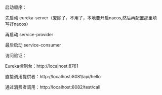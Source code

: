 
启动顺序：

先启动 eureka-server（废除了，不用了，本地要开启nacos,然后再配置那里填写好nacos）

再启动 service-provider

最后启动 service-consumer

访问验证：

Eureka控制台：http://localhost:8761

直接调用提供者：http://localhost:8081/api/hello

通过消费者调用：http://localhost:8082/test/call
